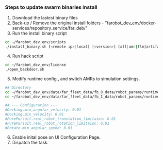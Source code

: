 ### Steps to update swarm binaries install
1. Download the lastest binary files
2. Back-up / Remove the original install folders
		- "farobot_dev_env/docker-services/repository_service/far_deb/"
3. Run the install binary script
```sh
cd ~/farobot_dev_env/scripts
./install_binary.sh [<remote ip>|local] [<version>] [all|amr|flm|artifact]
```
4. Run hack script 
```sh 
cd ~/farobot_dev_env/license
./open_backdoor.sh
```
5. Modify runtime config., and switch AMRs to simulation settings.
```sh
## Directory
cd ~/farobot_dev_env/data/far_fleet_data/fb_0_data/robot_params/runtime_conf.json
cd ~/farobot_dev_env/data/far_fleet_data/fb_1_data/robot_params/runtime_conf.json

## --- Configuration ---
#Docking.min_angular_velocity: 0.01
#Docking.min_velocity: 0.01
#PurePursuit.real_robot_translation_limitaion: 0.01
#PurePursuit.real_robot_rotation_limitaion: 0.01
#Rotate.min_angular_speed: 0.01
```
6. Enable inital pose on UI Configuration Page.
7. Dispatch the task.